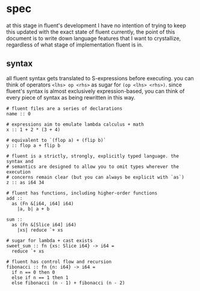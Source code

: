 # spec

at this stage in fluent's development I have no intention of trying to keep this
updated with the exact state of fluent currently, the point of this document is
to write down language features that I want to crystallize, regardless of what
stage of implementation fluent is in.

## syntax

all fluent syntax gets translated to S-expressions before executing. you can
think of operators `<lhs> op <rhs>` as sugar for `(op <lhs> <rhs>)`. since
fluent's syntax is almost exclusively expression-based, you can think of every
piece of syntax as being rewritten in this way.

```
# fluent files are a series of declarations
name :: 0

# expressions aim to emulate lambda calculus + math
x :: 1 + 2 * (3 + 4)

# equivalent to `(flop a) + (flip b)`
y :: flop a + flip b

# fluent is a strictly, strongly, explicitly typed language. the syntax and
# semantics are designed to allow you to omit types wherever the execution
# concerns remain clear (but you can always be explicit with `as`)
z :: as i64 34

# fluent has functions, including higher-order functions
add ::
  as (Fn &[i64, i64] i64)
    |a, b| a + b

sum ::
  as (Fn &[Slice i64] i64)
    |xs| reduce `+ xs

# sugar for lambda + cast exists
sweet_sum :: fn {xs: Slice i64} -> i64 =
  reduce `+ xs

# fluent has control flow and recursion
fibonacci :: fn {n: i64} -> i64 =
  if n == 0 then 0
  else if n == 1 then 1
  else fibonacci (n - 1) + fibonacci (n - 2)
```
